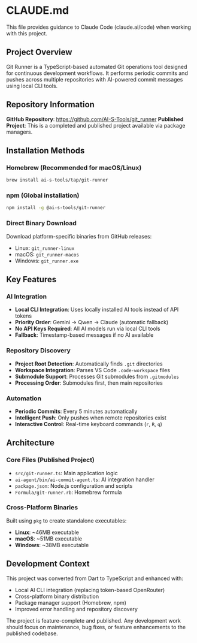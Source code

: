 # CLAUDE.md

This file provides guidance to Claude Code (claude.ai/code) when working with this project.

## Project Overview

Git Runner is a TypeScript-based automated Git operations tool designed for continuous development workflows. It performs periodic commits and pushes across multiple repositories with AI-powered commit messages using local CLI tools.

## Repository Information

**GitHub Repository**: https://github.com/AI-S-Tools/git_runner
**Published Project**: This is a completed and published project available via package managers.

## Installation Methods

### Homebrew (Recommended for macOS/Linux)
```bash
brew install ai-s-tools/tap/git-runner
```

### npm (Global installation)
```bash
npm install -g @ai-s-tools/git-runner
```

### Direct Binary Download
Download platform-specific binaries from GitHub releases:
- Linux: `git_runner-linux`
- macOS: `git_runner-macos`
- Windows: `git_runner.exe`

## Key Features

### AI Integration
- **Local CLI Integration**: Uses locally installed AI tools instead of API tokens
- **Priority Order**: Gemini → Qwen → Claude (automatic fallback)
- **No API Keys Required**: All AI models run via local CLI tools
- **Fallback**: Timestamp-based messages if no AI available

### Repository Discovery
- **Project Root Detection**: Automatically finds `.git` directories
- **Workspace Integration**: Parses VS Code `.code-workspace` files
- **Submodule Support**: Processes Git submodules from `.gitmodules`
- **Processing Order**: Submodules first, then main repositories

### Automation
- **Periodic Commits**: Every 5 minutes automatically
- **Intelligent Push**: Only pushes when remote repositories exist
- **Interactive Control**: Real-time keyboard commands (`r`, `R`, `q`)

## Architecture

### Core Files (Published Project)
- `src/git-runner.ts`: Main application logic
- `ai-agent/bin/ai-commit-agent.ts`: AI integration handler
- `package.json`: Node.js configuration and scripts
- `Formula/git-runner.rb`: Homebrew formula

### Cross-Platform Binaries
Built using `pkg` to create standalone executables:
- **Linux**: ~46MB executable
- **macOS**: ~51MB executable
- **Windows**: ~38MB executable

## Development Context

This project was converted from Dart to TypeScript and enhanced with:
- Local AI CLI integration (replacing token-based OpenRouter)
- Cross-platform binary distribution
- Package manager support (Homebrew, npm)
- Improved error handling and repository discovery

The project is feature-complete and published. Any development work should focus on maintenance, bug fixes, or feature enhancements to the published codebase.